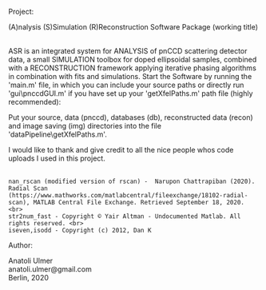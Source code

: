 Project: 
<p> (A)nalysis (S)Simulation (R)Reconstruction Software Package (working title) <br><br>

ASR is an integrated system for ANALYSIS of pnCCD scattering detector data, a small SIMULATION toolbox for doped ellipsoidal samples, combined with a RECONSTRUCTION framework applying iterative phasing algorithms in combination with fits and simulations.
Start the Software by running the 'main.m' file, in which you can include your source paths or directly run 'gui\pnccdGUI.m' if you have set up your 'getXfelPaths.m' path file (highly recommended):

Put your source, data (pnccd), databases (db), reconstructed data (recon) and image saving (img) directories into the file 'dataPipeline\getXfelPaths.m'.
</p>
<p>
    I would like to thank and give credit to all the nice people whos code uploads I used in this project. <br><br>

    nan_rscan (modified version of rscan) -  Narupon Chattrapiban (2020). Radial Scan (https://www.mathworks.com/matlabcentral/fileexchange/18102-radial-scan), MATLAB Central File Exchange. Retrieved September 18, 2020. <br>
    str2num_fast - Copyright © Yair Altman - Undocumented Matlab. All rights reserved. <br>
    iseven,isodd - Copyright (c) 2012, Dan K 
</p>

Author:
<p>
    Anatoli Ulmer <br>
    anatoli.ulmer@gmail.com <br>
    Berlin, 2020 
</p>
